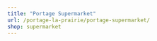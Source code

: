 ```yaml
---
title: "Portage Supermarket"
url: /portage-la-prairie/portage-supermarket/
shop: supermarket
---
```

